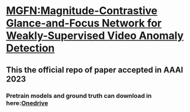 # [MGFN:Magnitude-Contrastive Glance-and-Focus Network for Weakly-Supervised Video Anomaly Detection](https://arxiv.org/abs/2211.15098)
## This the official repo of paper accepted in AAAI 2023
### Pretrain models and ground truth can download in here:[Onedrive](https://connecthkuhk-my.sharepoint.com/:f:/g/personal/cyxcarol_connect_hku_hk/EgbkWG-7TbFOnm28TLcyFaABHnniV6rcp_gzGm6OOVDWOQ?e=LrBlD5)
